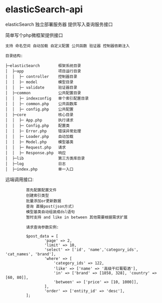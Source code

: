 # elasticSearch-api

 elasticSearch 独立部署服务器  提供写入查询服务接口

 简单写个php微框架提供接口

    支持 命名空间 自动加载 自定义配置 公共函数 验证器 控制器依赖注入

    目录结构:

    ├─elasticSearch        框架系统目录
    │  ├─app               项目运行目录
    │  │  ├─ controller    控制器目录
    │  │  ├─ model         模型目录
    │  │  ├─ validate      验证器目录
    │  ├─common            公共配置目录
    │  │  ├─ indexconfig   单个索引配置目录
    │  │  ├─ common.php    公共函数库
    │  │  ├─ config.php    公共配置
    │  ├─core              核心目录
    │  │  ├─ App.php       执行请求
    │  │  ├─ Config.php    配置类
    │  │  ├─ Error.php     错误异常处理
    │  │  ├─ Loader.php    自动加载
    │  │  ├─ Model.php     模型基类
    │  │  ├─ Request.php   请求
    │  │  ├─ Response.php  响应
    │  ├─lib               第三方类库目录
    │  ├─log               日志
    │  ├─index.php         单一入口




   远端调用接口:

             首先配置配置文件
             创建索引类型
             批量添加or更新数据
             查询 直接post(json方式)
             模型基类自动组装成dsl语句
             暂时支持 and like in between 其他需要根据需求扩展

             请求查询参数实例:

             $post_data = [
                     'page' => 2,
                     'limit' => 10,
                     'select' => ['id', 'name','category_ids', 'cat_names', 'brand'],
                     'where' => [
                         'category_ids' => 122,
                         'like' => ['name' => '高级干红葡萄酒'],
                         'in' => ['brand' => [1858, 328], 'country' => [60, 80]],
                         'between' => ['price' => [10, 1000]],
                     ],
                     'order' => ['entity_id' => 'desc'],
             ];
